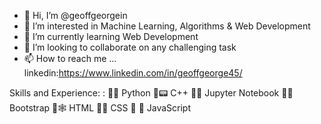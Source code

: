 - 👋 Hi, I’m @geoffgeorgein
- 👀 I’m interested in Machine Learning, Algorithms  & Web Development
- 🌱 I’m currently learning Web Development
- 💞️ I’m looking to collaborate on any challenging task
- 📫 How to reach me ...
linkedin:https://www.linkedin.com/in/geoffgeorge45/

Skills and Experience:
:
📌🐍 Python 📌📟 C++ 📌📓 Jupyter Notebook 📌🥾 Bootstrap 📌🕸️ HTML 📌🎨 CSS 📌 📌 JavaScript



<!---
geoffgeorgein/geoffgeorgein is a ✨ special ✨ repository because its `README.md` (this file) appears on your GitHub profile.
You can click the Preview link to take a look at your changes.
--->
